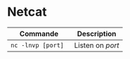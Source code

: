 # Netcat




|  Commande 	|  Description 	|
|---	|---	|
|  ```nc -lnvp [port] ``` | Listen on *port* |
